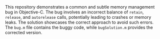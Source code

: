 This repository demonstrates a common and subtle memory management bug in Objective-C. The bug involves an incorrect balance of `retain`, `release`, and `autorelease` calls, potentially leading to crashes or memory leaks. The solution showcases the correct approach to avoid such errors. The `bug.m` file contains the buggy code, while `bugSolution.m` provides the corrected version.